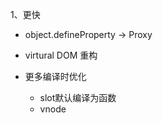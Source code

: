 

1、更快

- object.defineProperty  -> Proxy

- virtural DOM 重构

- 更多编译时优化
  - slot默认编译为函数
  - vnode



















